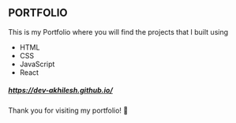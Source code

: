 ## PORTFOLIO
This is my Portfolio where you will find the projects that I built using 
  - HTML
  - CSS
  - JavaScript
  - React

    
##### https://dev-akhilesh.github.io/

Thank you for visiting my portfolio! 🚀
